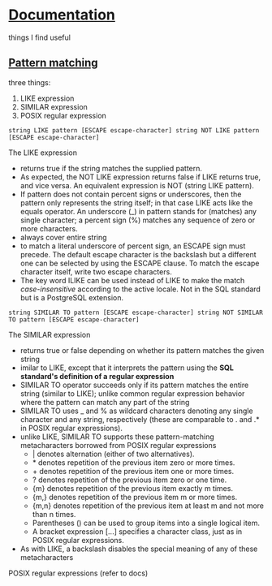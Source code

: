 # [Documentation](https://www.postgresql.org/docs/)

things I find useful

## [Pattern matching](https://www.postgresql.org/docs/current/functions-matching.html)

three things:
1. LIKE expression
2. SIMILAR expression
3. POSIX regular expression

`string LIKE pattern [ESCAPE escape-character]
string NOT LIKE pattern [ESCAPE escape-character]`

The LIKE expression 
- returns true if the string matches the supplied pattern.
- As expected, the NOT LIKE expression returns false if LIKE returns true, and vice versa. An equivalent expression is NOT (string LIKE pattern).
- If pattern does not contain percent signs or underscores, then the pattern only represents the string itself; in that case LIKE acts like the equals operator. An underscore (_) in pattern stands for (matches) any single character; a percent sign (%) matches any sequence of zero or more characters.
- always cover entire string
- to match a literal underscore of percent sign, an ESCAPE sign must precede. The default escape character is the backslash but a different one can be selected by using the ESCAPE clause. To match the escape character itself, write two escape characters.
- The key word ILIKE can be used instead of LIKE to make the match _case-insensitive_ according to the active locale. Not in the SQL standard but is a PostgreSQL extension.

`string SIMILAR TO pattern [ESCAPE escape-character]
string NOT SIMILAR TO pattern [ESCAPE escape-character]`

The SIMILAR expression
- returns true or false depending on whether its pattern matches the given string
- imilar to LIKE, except that it interprets the pattern using the **SQL standard's definition of a regular expression**
- SIMILAR TO operator succeeds only if its pattern matches the entire string (similar to LIKE); unlike common regular expression behavior where the pattern can match any part of the string
- SIMILAR TO uses _ and % as wildcard characters denoting any single character and any string, respectively (these are comparable to . and .* in POSIX regular expressions).
- unlike LIKE, SIMILAR TO supports these pattern-matching metacharacters borrowed from POSIX regular expressions
  - | denotes alternation (either of two alternatives).
  - \* denotes repetition of the previous item zero or more times.
  - \+ denotes repetition of the previous item one or more times.
  - \? denotes repetition of the previous item zero or one time.
  - \{m} denotes repetition of the previous item exactly m times.
  - \{m,} denotes repetition of the previous item m or more times.
  - \{m,n} denotes repetition of the previous item at least m and not more than n times.
  - Parentheses () can be used to group items into a single logical item.
  - A bracket expression [...] specifies a character class, just as in POSIX regular expressions.
- As with LIKE, a backslash disables the special meaning of any of these metacharacters

POSIX regular expressions (refer to docs)
